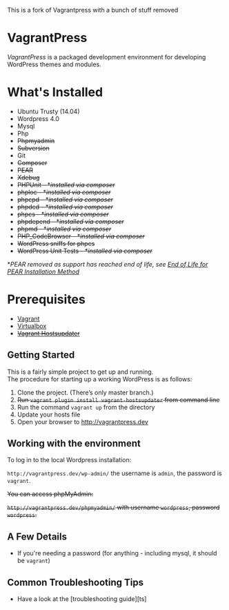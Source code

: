 This is a fork of Vagrantpress with a bunch of stuff removed

# VagrantPress

*VagrantPress* is a packaged development environment for developing WordPress themes and modules.  

# What's Installed

+ Ubuntu Trusty (14.04)
+ Wordpress 4.0
+ Mysql
+ Php
+ ~~Phpmyadmin~~
+ ~~Subversion~~
+ Git
+ ~~Composer~~
+ ~~PEAR~~
+ ~~Xdebug~~
+ ~~PHPUnit - **installed via composer*~~
+ ~~phploc - **installed via composer*~~
+ ~~phpcpd - **installed via composer*~~
+ ~~phpdcd - **installed via composer*~~
+ ~~phpcs - **installed via composer*~~
+ ~~phpdepend - **installed via composer*~~
+ ~~phpmd - **installed via composer*~~
+ ~~PHP_CodeBrowser - **installed via composer*~~
+ ~~WordPress sniffs for phpcs~~
+ ~~WordPress Unit Tests - **installed via composer*~~

**PEAR removed as support has reached end of life, see [End of Life for PEAR Installation Method](https://github.com/sebastianbergmann/phpunit/wiki/End-of-Life-for-PEAR-Installation-Method)*

# Prerequisites

+ [Vagrant](http://www.vagrantup.com/downloads.html)
+ [Virtualbox](https://www.virtualbox.org/wiki/Downloads)
+ ~~[Vagrant Hostsupdater](https://github.com/cogitatio/vagrant-hostsupdater)~~

## Getting Started

This is a fairly simple project to get up and running.  
The procedure for starting up a working WordPress is as follows:

1. Clone the project.  (There’s only master branch.)
2. ~~Run `vagrant plugin install vagrant-hostsupdater` from command line~~
3. Run the command `vagrant up` from the directory
4. Update your hosts file 
5. Open your browser to http://vagrantpress.dev 

## Working with the environment

To log in to the local Wordpress installation:

`http://vagrantpress.dev/wp-admin/` the username is `admin`, the password is `vagrant`.

~~You can access phpMyAdmin:~~

~~`http://vagrantpress.dev/phpmyadmin/` with username `wordpress`, password `wordpress`.~~

## A Few Details

* If you're needing a password (for anything - including mysql, it should be `vagrant`)

## Common Troubleshooting Tips

 * Have a look at the [troubleshooting guide][ts]
